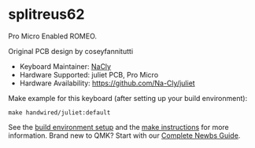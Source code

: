 # splitreus62

Pro Micro Enabled ROMEO.

Original PCB design by coseyfannitutti

* Keyboard Maintainer: [NaCly](https://github.com/Na-Cly)
* Hardware Supported: juliet PCB, Pro Micro
* Hardware Availability: https://github.com/Na-Cly/juliet

Make example for this keyboard (after setting up your build environment):

    make handwired/juliet:default

See the [build environment setup](https://docs.qmk.fm/#/getting_started_build_tools) and the [make instructions](https://docs.qmk.fm/#/getting_started_make_guide) for more information. Brand new to QMK? Start with our [Complete Newbs Guide](https://docs.qmk.fm/#/newbs).
